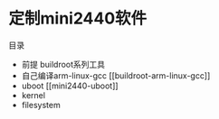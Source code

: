 # 定制mini2440软件

目录

* 前提 buildroot系列工具
* 自己编译arm-linux-gcc [[buildroot-arm-linux-gcc]]
* uboot [[mini2440-uboot]]
* kernel
* filesystem 